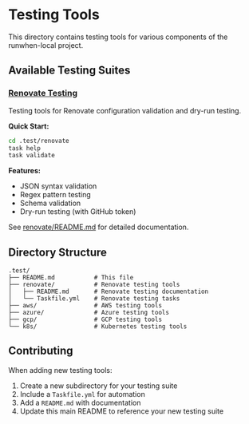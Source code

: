 # Testing Tools

This directory contains testing tools for various components of the runwhen-local project.

## Available Testing Suites

### [Renovate Testing](./renovate/)
Testing tools for Renovate configuration validation and dry-run testing.

**Quick Start:**
```bash
cd .test/renovate
task help
task validate
```

**Features:**
- JSON syntax validation
- Regex pattern testing
- Schema validation
- Dry-run testing (with GitHub token)

See [renovate/README.md](./renovate/README.md) for detailed documentation.

## Directory Structure

```
.test/
├── README.md           # This file
├── renovate/           # Renovate testing tools
│   ├── README.md       # Renovate testing documentation
│   └── Taskfile.yml    # Renovate testing tasks
├── aws/                # AWS testing tools
├── azure/              # Azure testing tools
├── gcp/                # GCP testing tools
└── k8s/                # Kubernetes testing tools
```

## Contributing

When adding new testing tools:

1. Create a new subdirectory for your testing suite
2. Include a `Taskfile.yml` for automation
3. Add a `README.md` with documentation
4. Update this main README to reference your new testing suite 